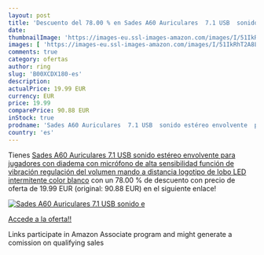 ```yaml
---
layout: post
title: 'Descuento del 78.00 % en Sades A60 Auriculares  7.1 USB  sonido e'
date: 
thumbnailImage: 'https://images-eu.ssl-images-amazon.com/images/I/51IkRhT2A8L._SL200_.jpg'
images: [ 'https://images-eu.ssl-images-amazon.com/images/I/51IkRhT2A8L._SL200_.jpg' ]
comments: true
category: ofertas
author: ring
slug: 'B00XCDX180-es'
description:
actualPrice: 19.99 EUR
currency: EUR
price: 19.99
comparePrice: 90.88 EUR
inStock: true
prodname: 'Sades A60 Auriculares  7.1 USB  sonido estéreo envolvente  para jugadores  con diadema  con micrófono de alta sensibilidad  función de vibración  regulación del volumen  mando a distancia  logotipo de lobo  LED intermitente  color blanco'
country: 'es'
---
```


Tienes [Sades A60 Auriculares  7.1 USB  sonido estéreo envolvente  para jugadores  con diadema  con micrófono de alta sensibilidad  función de vibración  regulación del volumen  mando a distancia  logotipo de lobo  LED intermitente  color blanco](https://www.amazon.es/dp/B00XCDX180/?tag=tolees-21) con un 78.00 % de descuento con precio de oferta de 19.99 EUR (original: 90.88 EUR) en el siguiente enlace!

[![Sades A60 Auriculares  7.1 USB  sonido e](https://images-eu.ssl-images-amazon.com/images/I/51IkRhT2A8L._SL200_.jpg)](https://www.amazon.es/dp/B00XCDX180/?tag=tolees-21)

[Accede a la oferta!!](https://www.amazon.es/dp/B00XCDX180/?tag=tolees-21)

Links participate in Amazon Associate program and might generate a comission on qualifying sales


